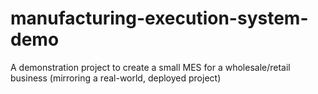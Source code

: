 # manufacturing-execution-system-demo
A demonstration project to create a small MES for a wholesale/retail business (mirroring a real-world, deployed project)